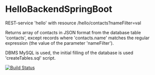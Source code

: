 ﻿# HelloBackendSpringBoot
 
REST-service 'hello' with resource /hello/contacts?nameFilter=val

Returns array of contacts in JSON format from the database table 'contacts', except records where 'contacts.name' matches the regular expression (the value of the parameter 'nameFilter').

DBMS MySQL is used, the initial filling of the database is used 'createTables.sql' script.

[![Build Status](https://travis-ci.org/artemdvn/HelloBackendSpringBoot.svg?branch=master)](https://travis-ci.org/artemdvn/HelloBackendSpringBoot)

